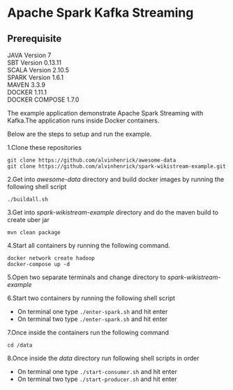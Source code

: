 # Apache Spark Kafka Streaming

## Prerequisite
JAVA Version 7  
SBT Version 0.13.11  
SCALA Version 2.10.5  
SPARK Version 1.6.1  
MAVEN 3.3.9  
DOCKER 1.11.1  
DOCKER COMPOSE 1.7.0  
 
The example application demonstrate Apache Spark Streaming with Kafka.The application runs inside Docker containers.

Below are the steps to setup and run the example.

1.Clone these repositories

```
git clone https://github.com/alvinhenrick/awesome-data
git clone https://github.com/alvinhenrick/spark-wikistream-example.git
```

2.Get into _awesome-data_ directory and build docker images by running the following shell script

`./buildall.sh`

3.Get into _spark-wikistream-example_ directory and do the maven build to create uber jar

`mvn clean package`

4.Start all containers by running the following command.

```
docker network create hadoop
docker-compose up -d
```

5.Open two separate terminals and change directory to _spark-wikistream-example_ 

6.Start two containers by running the following shell script

*  On terminal one type `./enter-spark.sh` and hit enter
*  On terminal two type `./enter-spark.sh` and hit enter

7.Once inside the containers run the following command 
 
 `cd /data`
 
8.Once inside the _data_ directory run following shell scripts in order
 
*  On terminal one type `./start-consumer.sh` and hit enter
*  On terminal two type `./start-producer.sh` and hit enter
    

